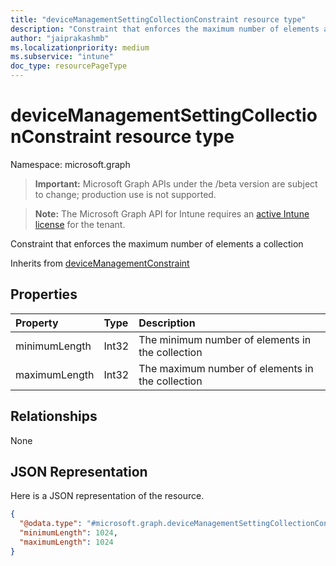 ```yaml
---
title: "deviceManagementSettingCollectionConstraint resource type"
description: "Constraint that enforces the maximum number of elements a collection"
author: "jaiprakashmb"
ms.localizationpriority: medium
ms.subservice: "intune"
doc_type: resourcePageType
---
```


# deviceManagementSettingCollectionConstraint resource type

Namespace: microsoft.graph

> **Important:** Microsoft Graph APIs under the /beta version are subject to change; production use is not supported.

> **Note:** The Microsoft Graph API for Intune requires an [active Intune license](https://go.microsoft.com/fwlink/?linkid=839381) for the tenant.

Constraint that enforces the maximum number of elements a collection


Inherits from [deviceManagementConstraint](../resources/intune-deviceintent-devicemanagementconstraint.md)

## Properties
|Property|Type|Description|
|:---|:---|:---|
|minimumLength|Int32|The minimum number of elements in the collection|
|maximumLength|Int32|The maximum number of elements in the collection|

## Relationships
None

## JSON Representation
Here is a JSON representation of the resource.
<!-- {
  "blockType": "resource",
  "@odata.type": "microsoft.graph.deviceManagementSettingCollectionConstraint"
}
-->
``` json
{
  "@odata.type": "#microsoft.graph.deviceManagementSettingCollectionConstraint",
  "minimumLength": 1024,
  "maximumLength": 1024
}
```
